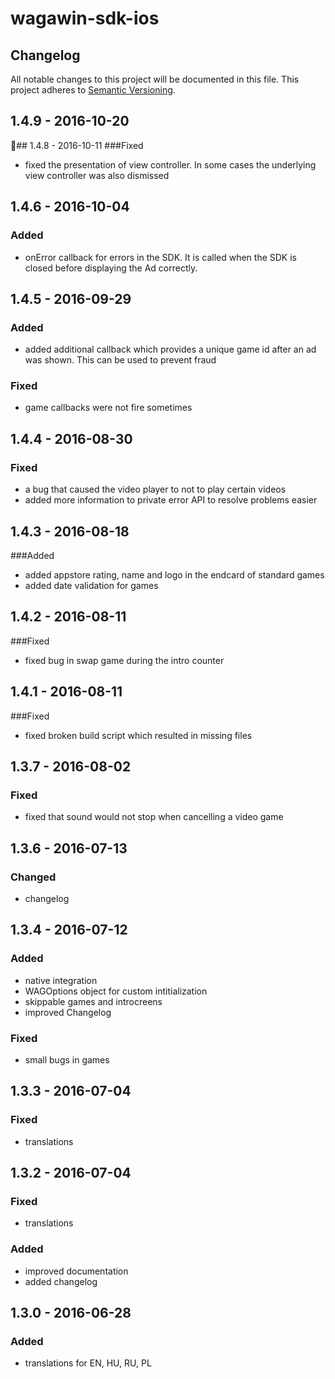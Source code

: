 # wagawin-sdk-ios

## Changelog
All notable changes to this project will be documented in this file.
This project adheres to [Semantic Versioning](http://semver.org/).

## 1.4.9 - 2016-10-20

## 1.4.8 - 2016-10-11
###Fixed
- fixed the presentation of view controller. In some cases the underlying view controller was also dismissed

## 1.4.6 - 2016-10-04
### Added
- onError callback for errors in the SDK. It is called when the SDK is closed before displaying the Ad correctly.

## 1.4.5 - 2016-09-29
### Added
- added additional callback which provides a unique game id after an ad was shown. This can be used to prevent fraud

### Fixed
- game callbacks were not fire sometimes

## 1.4.4 - 2016-08-30
### Fixed
- a bug that caused the video player to not to play certain videos
- added more information to private error API to resolve problems easier

## 1.4.3 - 2016-08-18
###Added
- added appstore rating, name and logo in the endcard of standard games
- added date validation for games

## 1.4.2 - 2016-08-11
###Fixed
- fixed bug in swap game during the intro counter

## 1.4.1 - 2016-08-11
###Fixed
- fixed broken build script which resulted in missing files

## 1.3.7 - 2016-08-02
### Fixed
- fixed that sound would not stop when cancelling a video game

## 1.3.6 - 2016-07-13
### Changed
- changelog

## 1.3.4 - 2016-07-12
### Added
- native integration
- WAGOptions object for custom intitialization
- skippable games and introcreens
- improved Changelog

### Fixed
- small bugs in games

## 1.3.3 - 2016-07-04
### Fixed
- translations

## 1.3.2 - 2016-07-04
### Fixed
 - translations

### Added
- improved documentation
- added changelog

## 1.3.0 - 2016-06-28
### Added
- translations for EN, HU, RU, PL

